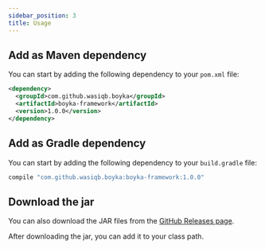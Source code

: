 ```yaml
---
sidebar_position: 3
title: Usage
---
```


## Add as Maven dependency

You can start by adding the following dependency to your `pom.xml` file:

```xml title=pom.xml
<dependency>
  <groupId>com.github.wasiqb.boyka</groupId>
  <artifactId>boyka-framework</artifactId>
  <version>1.0.0</version>
</dependency>
```

## Add as Gradle dependency

You can start by adding the following dependency to your `build.gradle` file:

```groovy title=build.gradle
compile "com.github.wasiqb.boyka:boyka-framework:1.0.0"
```

## Download the jar

You can also download the JAR files from the [GitHub Releases page][release].

After downloading the jar, you can add it to your class path.

[release]: https://github.com/WasiqBhamla/boyka-framework/releases/latest
